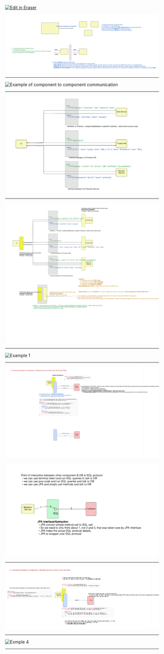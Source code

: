 <p><a target="_blank" href="https://app.eraser.io/workspace/4V79kdh82LGqWONFLrwu" id="edit-in-eraser-github-link"><img alt="Edit in Eraser" src="https://firebasestorage.googleapis.com/v0/b/second-petal-295822.appspot.com/o/images%2Fgithub%2FOpen%20in%20Eraser.svg?alt=media&amp;token=968381c8-a7e7-472a-8ed6-4a6626da5501"></a></p>

![Break down the system into components](/.eraser/4V79kdh82LGqWONFLrwu___qnB6tOkrttS5pifXKfvMtsnVb153___---figure---86ryPDzCadZFUjnZWud6E---figure---4Hwa6ssBzALfQAo4gLwHPw.png "Break down the system into components")

---

![Example of component to component communication](undefined "Example of component to component communication")



---

![Component to component HL view](/.eraser/4V79kdh82LGqWONFLrwu___qnB6tOkrttS5pifXKfvMtsnVb153___---figure---wLLnT5anCBfdMYY37yHMs---figure---MvCQOuIZ1H4yxQZpjtQeGA.png "Component to component HL view")

---

![Component to component HL view 2](/.eraser/4V79kdh82LGqWONFLrwu___qnB6tOkrttS5pifXKfvMtsnVb153___---figure---faUgx8GDGnzaaQf0sZzlK---figure---oFNwdsr3n0vFKUd9gdB58A.png "Component to component HL view 2")

---

![Example 1](undefined "Example 1")

---

![Example 2](/.eraser/4V79kdh82LGqWONFLrwu___qnB6tOkrttS5pifXKfvMtsnVb153___---figure---5LpGnA2x-PTVMKk1_vcJO---figure---tlV2fTxq25jLkgEOSrrcEw.png "Example 2")



![Figure 1](/.eraser/4V79kdh82LGqWONFLrwu___qnB6tOkrttS5pifXKfvMtsnVb153___---figure---xc-681Uz-hmSzDkeysMZD---figure---RRjEL48yJQlolwIbo3arXA.png "Figure 1")

---

![Example 3](/.eraser/4V79kdh82LGqWONFLrwu___qnB6tOkrttS5pifXKfvMtsnVb153___---figure---wR550I411ymtUnQE5uOky---figure---7yy9Mf3phw6Y8TPa5QMbjg.png "Example 3")

---

![Exmple 4](undefined "Exmple 4")

---






<!--- Eraser file: https://app.eraser.io/workspace/4V79kdh82LGqWONFLrwu --->